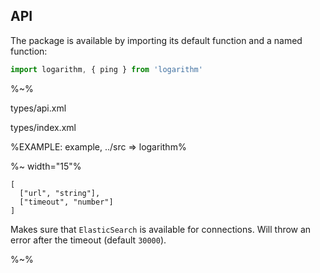 ## API

The package is available by importing its default function and a named function:

```js
import logarithm, { ping } from 'logarithm'
```

%~%

<typedef name="logarithm">types/api.xml</typedef>

<typedef>types/index.xml</typedef>

%EXAMPLE: example, ../src => logarithm%

%~ width="15"%

```### async ping
[
  ["url", "string"],
  ["timeout", "number"]
]
```

Makes sure that `ElasticSearch` is available for connections. Will throw an error after the timeout (default `30000`).

%~%